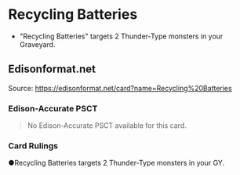 # Recycling Batteries

*   "Recycling Batteries" targets 2 Thunder-Type monsters in your Graveyard.

## Edisonformat.net

Source: https://edisonformat.net/card?name=Recycling%20Batteries

### Edison-Accurate PSCT

> No Edison-Accurate PSCT available for this card.

### Card Rulings

●Recycling Batteries targets 2 Thunder-Type monsters in your GY.
            